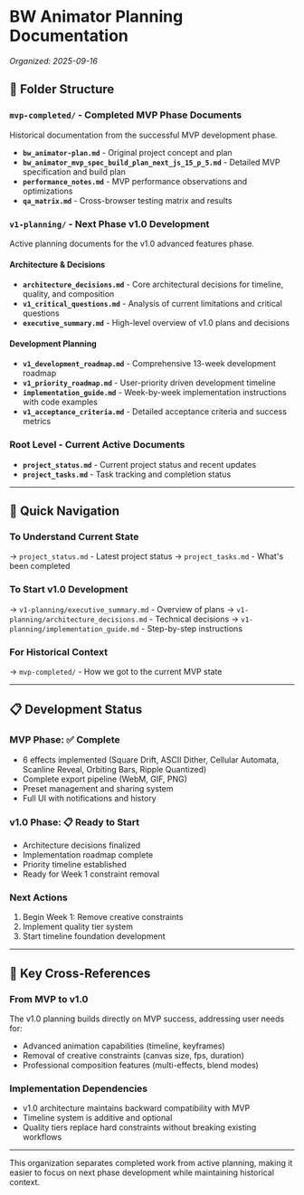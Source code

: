 # BW Animator Planning Documentation

_Organized: 2025-09-16_

## 📁 Folder Structure

### **`mvp-completed/`** - Completed MVP Phase Documents

Historical documentation from the successful MVP development phase.

- **`bw_animator-plan.md`** - Original project concept and plan
- **`bw_animator_mvp_spec_build_plan_next_js_15_p_5.md`** - Detailed MVP specification and build plan
- **`performance_notes.md`** - MVP performance observations and optimizations
- **`qa_matrix.md`** - Cross-browser testing matrix and results

### **`v1-planning/`** - Next Phase v1.0 Development

Active planning documents for the v1.0 advanced features phase.

#### Architecture & Decisions

- **`architecture_decisions.md`** - Core architectural decisions for timeline, quality, and composition
- **`v1_critical_questions.md`** - Analysis of current limitations and critical questions
- **`executive_summary.md`** - High-level overview of v1.0 plans and decisions

#### Development Planning

- **`v1_development_roadmap.md`** - Comprehensive 13-week development roadmap
- **`v1_priority_roadmap.md`** - User-priority driven development timeline
- **`implementation_guide.md`** - Week-by-week implementation instructions with code examples
- **`v1_acceptance_criteria.md`** - Detailed acceptance criteria and success metrics

### **Root Level** - Current Active Documents

- **`project_status.md`** - Current project status and recent updates
- **`project_tasks.md`** - Task tracking and completion status

---

## 🎯 Quick Navigation

### **To Understand Current State**

→ `project_status.md` - Latest project status
→ `project_tasks.md` - What's been completed

### **To Start v1.0 Development**

→ `v1-planning/executive_summary.md` - Overview of plans
→ `v1-planning/architecture_decisions.md` - Technical decisions
→ `v1-planning/implementation_guide.md` - Step-by-step instructions

### **For Historical Context**

→ `mvp-completed/` - How we got to the current MVP state

---

## 📋 Development Status

### **MVP Phase: ✅ Complete**

- 6 effects implemented (Square Drift, ASCII Dither, Cellular Automata, Scanline Reveal, Orbiting Bars, Ripple Quantized)
- Complete export pipeline (WebM, GIF, PNG)
- Preset management and sharing system
- Full UI with notifications and history

### **v1.0 Phase: 📋 Ready to Start**

- Architecture decisions finalized
- Implementation roadmap complete
- Priority timeline established
- Ready for Week 1 constraint removal

### **Next Actions**

1. Begin Week 1: Remove creative constraints
2. Implement quality tier system
3. Start timeline foundation development

---

## 🔗 Key Cross-References

### **From MVP to v1.0**

The v1.0 planning builds directly on MVP success, addressing user needs for:

- Advanced animation capabilities (timeline, keyframes)
- Removal of creative constraints (canvas size, fps, duration)
- Professional composition features (multi-effects, blend modes)

### **Implementation Dependencies**

- v1.0 architecture maintains backward compatibility with MVP
- Timeline system is additive and optional
- Quality tiers replace hard constraints without breaking existing workflows

---

This organization separates completed work from active planning, making it easier to focus on next phase development while maintaining historical context.
